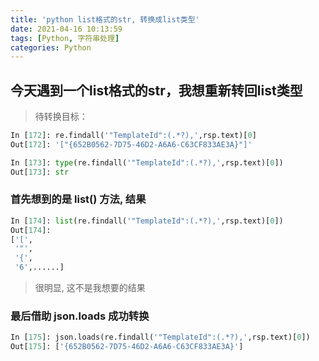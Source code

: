 ```yaml
---
title: 'python list格式的str, 转换成list类型'
date: 2021-04-16 10:13:59
tags: [Python, 字符串处理]
categories: Python
---
```

## 今天遇到一个list格式的str，我想重新转回list类型
> 待转换目标：
```python
In [172]: re.findall('"TemplateId":(.*?),',rsp.text)[0]
Out[172]: '["{652B0562-7D75-46D2-A6A6-C63CF833AE3A}"]'

In [173]: type(re.findall('"TemplateId":(.*?),',rsp.text)[0])
Out[173]: str
```

### 首先想到的是 list() 方法, 结果
```python
In [174]: list(re.findall('"TemplateId":(.*?),',rsp.text)[0])
Out[174]:
['[',
 '"',
 '{',
 '6',......]
```
> 很明显, 这不是我想要的结果


### 最后借助 json.loads 成功转换
```python
In [175]: json.loads(re.findall('"TemplateId":(.*?),',rsp.text)[0])
Out[175]: ['{652B0562-7D75-46D2-A6A6-C63CF833AE3A}']
```